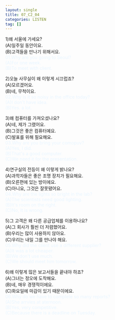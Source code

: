 ```yaml
---
layout: single
title: 07_C2_04
categories: LISTEN
tag: []
---
```


1)왜 서울에 가세요?   
(A)일주일 동안이요.   
(B)고객들을 만나기 위해서요.   
<span style="color:#E8F5FF">
01.Why are you going to Seoul?   
(A)For one week.   
(B)To meet with client.   
</span>
   
2)오늘 사무실이 왜 이렇게 시끄럽죠?   
(A)모르겠어요.   
(B)네, 무척이요.   
<span style="color:#E8F5FF">
02.Why is it so noisy in the office today?   
(A)I don't have idea.   
(B)Yes. a lot.   
</span>
   
3)왜 컴퓨터를 가져오셨나요?   
(A)네, 제가 그랬어요.   
(B)그것은 좋은 컴퓨터예요.   
(C)발표를 위해 필요해요.   
<span style="color:#E8F5FF">
03.Why are you bring your comopuv?   
(A)Yes, I did.   
(B)That's a good computer.   
(C)We need it for the presentation.   
</span>
   
4)연구실의 전등이 왜 이렇게 밝나요?    
(A)과학자들은 좋은 조명 장치가 필요해요.   
(B)오른편에 있는 방이에요.   
(C)아니요, 그것은 잘못됐어요.   
<span style="color:#E8F5FF">
04.Why are the lights so bright in the lab?   
(A)The scientists need good lighting.   
(B)It's room on the right.   
(C)No, It is wrong.   
</span>
   
5)그 고객은 왜 다른 공급업체를 이용하나요?   
(A)그 회사가 훨씬 더 저렴했어요.   
(B)우리는 많이 사용하지 않아요.   
(C)우리는 내일 그를 만나야 해요.   
<span style="color:#E8F5FF">
05.Why did the client use a different supplier?   
(A)It was a lot cheaper.   
(B)We don't use much.   
(C)We should meet him tomorrow.   
</span>
   
6)왜 이렇게 많은 보고서들을 끝내야 하죠?   
(A)그녀는 정오에 도착해요.   
(B)네, 매우 경쟁적이에요.   
(C)화요일에 마감이 있기 때문이에요.   
<span style="color:#E8F5FF">
06.Why do we have to complete so many reports?   
(A)She arrvies at aternoon.   
(B)Yes, very competitive.   
(C)Because there is a deadline on Tuesday.   
</span>
